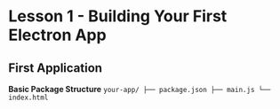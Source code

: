 # **Lesson 1 - Building Your First Electron App**

## **First Application**
**Basic Package Structure**
`your-app/
├── package.json
├── main.js
└── index.html`